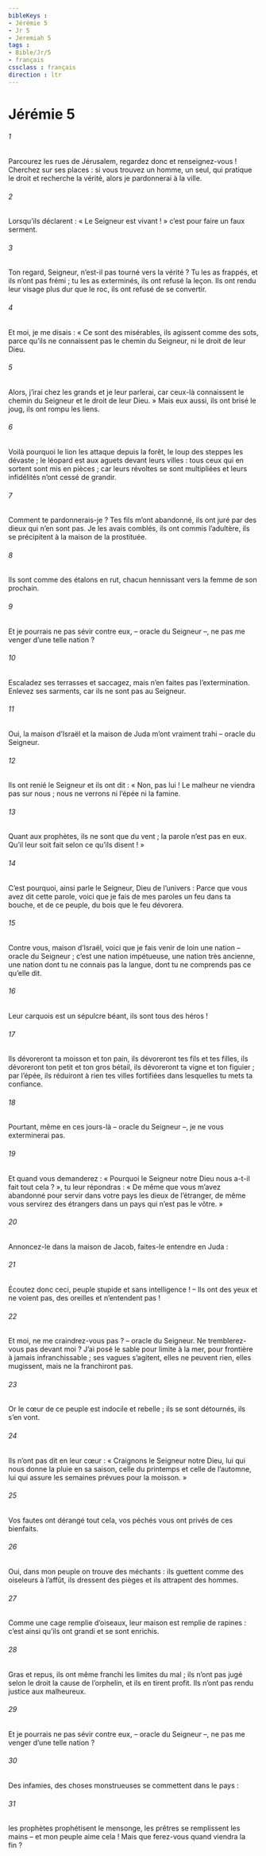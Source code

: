 ```yaml
---
bibleKeys : 
- Jérémie 5
- Jr 5
- Jeremiah 5
tags : 
- Bible/Jr/5
- français
cssclass : français
direction : ltr
---
```


# Jérémie 5

###### 1
Parcourez les rues de Jérusalem,
regardez donc et renseignez-vous !
Cherchez sur ses places :
si vous trouvez un homme,
un seul, qui pratique le droit
et recherche la vérité,
alors je pardonnerai à la ville.
###### 2
Lorsqu’ils déclarent : « Le Seigneur est vivant ! »
c’est pour faire un faux serment.
###### 3
Ton regard, Seigneur, n’est-il pas tourné vers la vérité ?
Tu les as frappés, et ils n’ont pas frémi ;
tu les as exterminés, ils ont refusé la leçon.
Ils ont rendu leur visage plus dur que le roc,
ils ont refusé de se convertir.
###### 4
Et moi, je me disais : « Ce sont des misérables,
ils agissent comme des sots,
parce qu’ils ne connaissent pas le chemin du Seigneur,
ni le droit de leur Dieu.
###### 5
Alors, j’irai chez les grands et je leur parlerai,
car ceux-là connaissent le chemin du Seigneur
et le droit de leur Dieu. »
Mais eux aussi, ils ont brisé le joug,
ils ont rompu les liens.
###### 6
Voilà pourquoi le lion les attaque depuis la forêt,
le loup des steppes les dévaste ;
le léopard est aux aguets devant leurs villes :
tous ceux qui en sortent sont mis en pièces ;
car leurs révoltes se sont multipliées
et leurs infidélités n’ont cessé de grandir.
###### 7
Comment te pardonnerais-je ?
Tes fils m’ont abandonné,
ils ont juré par des dieux qui n’en sont pas.
Je les avais comblés, ils ont commis l’adultère,
ils se précipitent à la maison de la prostituée.
###### 8
Ils sont comme des étalons en rut,
chacun hennissant vers la femme de son prochain.
###### 9
Et je pourrais ne pas sévir contre eux,
– oracle du Seigneur –,
ne pas me venger d’une telle nation ?
###### 10
Escaladez ses terrasses et saccagez,
mais n’en faites pas l’extermination.
Enlevez ses sarments,
car ils ne sont pas au Seigneur.
###### 11
Oui, la maison d’Israël et la maison de Juda
m’ont vraiment trahi – oracle du Seigneur.
###### 12
Ils ont renié le Seigneur
et ils ont dit : « Non, pas lui !
Le malheur ne viendra pas sur nous ;
nous ne verrons ni l’épée ni la famine.
###### 13
Quant aux prophètes, ils ne sont que du vent ;
la parole n’est pas en eux.
Qu’il leur soit fait selon ce qu’ils disent ! »
###### 14
C’est pourquoi, ainsi parle le Seigneur, Dieu de l’univers :
Parce que vous avez dit cette parole,
voici que je fais de mes paroles un feu dans ta bouche,
et de ce peuple, du bois que le feu dévorera.
###### 15
Contre vous, maison d’Israël,
voici que je fais venir de loin une nation
– oracle du Seigneur ;
c’est une nation impétueuse, une nation très ancienne,
une nation dont tu ne connais pas la langue,
dont tu ne comprends pas ce qu’elle dit.
###### 16
Leur carquois est un sépulcre béant,
ils sont tous des héros !
###### 17
Ils dévoreront ta moisson et ton pain,
ils dévoreront tes fils et tes filles,
ils dévoreront ton petit et ton gros bétail,
ils dévoreront ta vigne et ton figuier ;
par l’épée, ils réduiront à rien tes villes fortifiées
dans lesquelles tu mets ta confiance.
###### 18
Pourtant, même en ces jours-là – oracle du Seigneur –,
je ne vous exterminerai pas.
###### 19
Et quand vous demanderez :
« Pourquoi le Seigneur notre Dieu nous a-t-il fait tout cela ? »,
tu leur répondras :
« De même que vous m’avez abandonné
pour servir dans votre pays les dieux de l’étranger,
de même vous servirez des étrangers
dans un pays qui n’est pas le vôtre. »
###### 20
Annoncez-le dans la maison de Jacob,
faites-le entendre en Juda :
###### 21
Écoutez donc ceci, peuple stupide et sans intelligence !
– Ils ont des yeux et ne voient pas,
des oreilles et n’entendent pas !
###### 22
Et moi, ne me craindrez-vous pas ? – oracle du Seigneur.
Ne tremblerez-vous pas devant moi ?
J’ai posé le sable pour limite à la mer,
pour frontière à jamais infranchissable ;
ses vagues s’agitent, elles ne peuvent rien,
elles mugissent, mais ne la franchiront pas.
###### 23
Or le cœur de ce peuple est indocile et rebelle ;
ils se sont détournés, ils s’en vont.
###### 24
Ils n’ont pas dit en leur cœur :
« Craignons le Seigneur notre Dieu,
lui qui nous donne la pluie en sa saison,
celle du printemps et celle de l’automne,
lui qui assure les semaines prévues pour la moisson. »
###### 25
Vos fautes ont dérangé tout cela,
vos péchés vous ont privés de ces bienfaits.
###### 26
Oui, dans mon peuple on trouve des méchants :
ils guettent comme des oiseleurs à l’affût,
ils dressent des pièges
et ils attrapent des hommes.
###### 27
Comme une cage remplie d’oiseaux,
leur maison est remplie de rapines :
c’est ainsi qu’ils ont grandi et se sont enrichis.
###### 28
Gras et repus, ils ont même franchi les limites du mal ;
ils n’ont pas jugé selon le droit la cause de l’orphelin,
et ils en tirent profit.
Ils n’ont pas rendu justice aux malheureux.
###### 29
Et je pourrais ne pas sévir contre eux,
– oracle du Seigneur –,
ne pas me venger d’une telle nation ?
###### 30
Des infamies, des choses monstrueuses
se commettent dans le pays :
###### 31
les prophètes prophétisent le mensonge,
les prêtres se remplissent les mains
– et mon peuple aime cela !
Mais que ferez-vous quand viendra la fin ?
